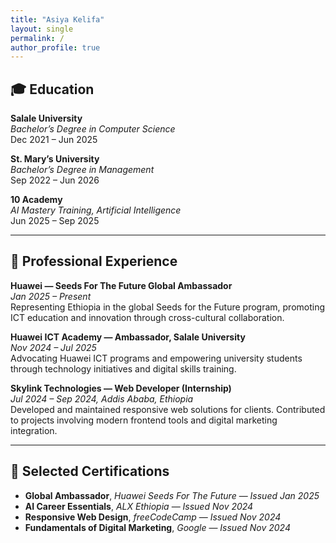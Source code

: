 ```yaml
---
title: "Asiya Kelifa"
layout: single
permalink: /
author_profile: true
---
```



## 🎓 Education

**Salale University**  
*Bachelor’s Degree in Computer Science*  
Dec 2021 – Jun 2025  

**St. Mary’s University**  
*Bachelor’s Degree in Management*  
Sep 2022 – Jun 2026  

**10 Academy**  
*AI Mastery Training, Artificial Intelligence*  
Jun 2025 – Sep 2025  

---

## 💼 Professional Experience

**Huawei — Seeds For The Future Global Ambassador**  
*Jan 2025 – Present*  
Representing Ethiopia in the global Seeds for the Future program, promoting ICT education and innovation through cross-cultural collaboration.  

**Huawei ICT Academy — Ambassador, Salale University**  
*Nov 2024 – Jul 2025*  
Advocating Huawei ICT programs and empowering university students through technology initiatives and digital skills training.  

**Skylink Technologies — Web Developer (Internship)**  
*Jul 2024 – Sep 2024, Addis Ababa, Ethiopia*  
Developed and maintained responsive web solutions for clients. Contributed to projects involving modern frontend tools and digital marketing integration.

---

## 🏅 Selected Certifications

- **Global Ambassador**, *Huawei Seeds For The Future* — *Issued Jan 2025*  
- **AI Career Essentials**, *ALX Ethiopia* — *Issued Nov 2024*  
- **Responsive Web Design**, *freeCodeCamp* — *Issued Nov 2024*  
- **Fundamentals of Digital Marketing**, *Google* — *Issued Nov 2024*
